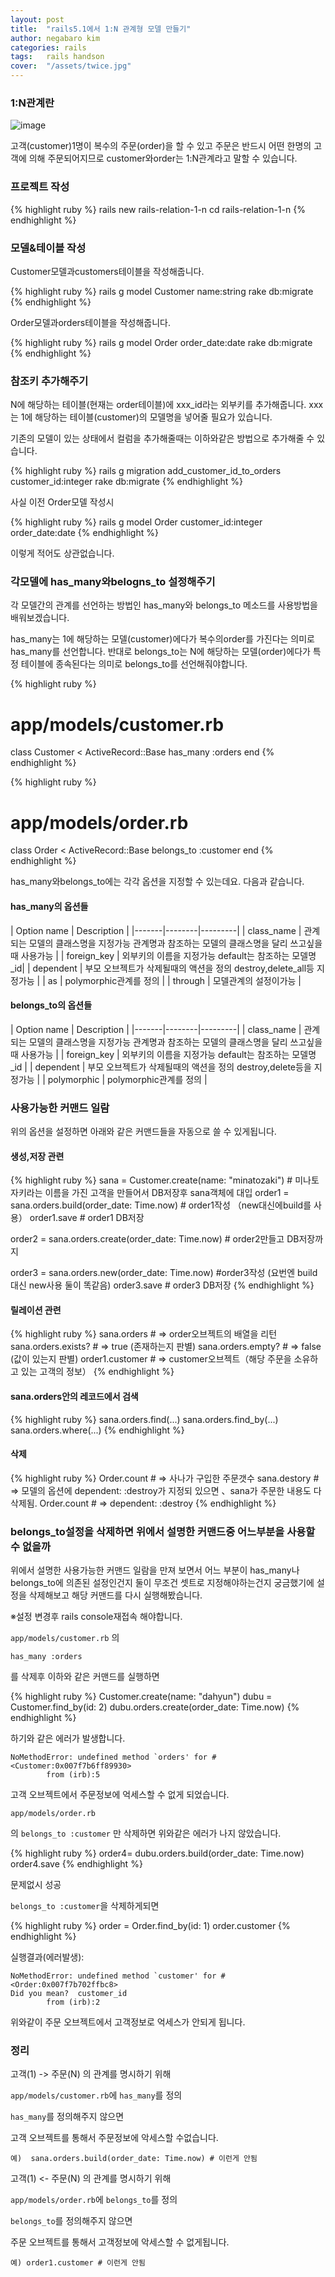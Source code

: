 ```yaml
---
layout: post
title:  "rails5.1에서 1:N 관계형 모델 만들기"
author: negabaro kim
categories: rails
tags:	rails handson
cover:  "/assets/twice.jpg"
---
```



### 1:N관계란

![image](https://user-images.githubusercontent.com/4640346/37499349-813002f6-2906-11e8-8a09-18e7dfed9410.png)


고객(customer)1명이 복수의 주문(order)을 할 수 있고 주문은 반드시 어떤 한명의 고객에 의해 주문되어지므로
customer와order는 1:N관계라고 말할 수 있습니다.


### 프로젝트 작성 

{% highlight ruby %}
rails new rails-relation-1-n
cd rails-relation-1-n
{% endhighlight %}


### 모델&테이블 작성

Customer모델과customers테이블을 작성해줍니다.

{% highlight ruby %}
rails g model Customer name:string
rake db:migrate
{% endhighlight %}

Order모델과orders테이블을 작성해줍니다.

{% highlight ruby %}
rails g model Order order_date:date
rake db:migrate
{% endhighlight %}


### 참조키 추가해주기

N에 해당하는 테이블(현재는 order테이블)에 xxx_id라는 외부키를 추가해줍니다.
xxx는 1에 해당하는 테이블(customer)의 모델명을 넣어줄 필요가 있습니다.


기존의 모델이 있는 상태에서 컬럼을 추가해줄때는 이하와같은 방법으로 추가해줄 수 있습니다.

{% highlight ruby %}
rails g migration add_customer_id_to_orders customer_id:integer
rake db:migrate
{% endhighlight %}

사실 이전  Order모델 작성시 

{% highlight ruby %}
rails g model Order customer_id:integer order_date:date
{% endhighlight %}

이렇게 적어도 상관없습니다.


### 각모델에 has_many와belogns_to 설정해주기

각 모델간의 관계를 선언하는 방법인  has_many와 belongs_to 메소드를 사용방법을 배워보겠습니다.

has_many는 1에 해당하는 모델(customer)에다가 복수의order를 가진다는 의미로 has_many를 선언합니다.
반대로 belongs_to는 N에 해당하는 모델(order)에다가 특정 테이블에 종속된다는 의미로 belongs_to를 선언해줘야합니다.


{% highlight ruby %}
# app/models/customer.rb
class Customer < ActiveRecord::Base
  has_many :orders
end
{% endhighlight %}


{% highlight ruby %}
# app/models/order.rb
class Order < ActiveRecord::Base
  belongs_to :customer
end
{% endhighlight %}



has_many와belongs_to에는 각각 옵션을 지정할 수 있는데요. 다음과 같습니다.


#### has_many의 옵션들

| Option name | Description | 
|-------|--------|---------|
| class_name | 관계되는 모델의 클래스명을 지정가능 관계명과 참조하는 모델의 클래스명을 달리 쓰고싶을때 사용가능  | 
| foreign_key | 외부키의 이름을 지정가능 default는 참조하는 모델명_id| 
| dependent | 부모 오브젝트가 삭제될때의 액션을 정의 destroy,delete_all등 지정가능 |
| as | polymorphic관계를 정의 |
| through | 모델관계의 설정이가능 |


#### belongs_to의 옵션들

| Option name | Description | 
|-------|--------|---------|
| class_name | 관계되는 모델의 클래스명을 지정가능 관계명과 참조하는 모델의 클래스명을 달리 쓰고싶을때 사용가능  | 
| foreign_key | 외부키의 이름을 지정가능 default는 참조하는 모델명_id | 
| dependent | 부모 오브젝트가 삭제될때의 액션을 정의 destroy,delete등을 지정가능 |
| polymorphic | polymorphic관계를 정의 |




### 사용가능한 커맨드 일람

위의 옵션을 설정하면 아래와 같은 커맨드들을 자동으로 쓸 수 있게됩니다.


#### 생성,저장 관련
 

{% highlight ruby %}
sana = Customer.create(name: "minatozaki") # 미나토자키라는 이름을 가진 고객을 만들어서 DB저장후 sana객체에 대입
order1 = sana.orders.build(order_date: Time.now) # order1작성 （new대신에build를 사용）
order1.save # order1 DB저장

order2 = sana.orders.create(order_date: Time.now) # order2만들고 DB저장까지

order3 = sana.orders.new(order_date: Time.now)  #order3작성 (요번엔 build대신 new사용 둘이 똑같음)
order3.save # order3 DB저장
{% endhighlight %}

#### 릴레이션 관련

{% highlight ruby %}
sana.orders         # => order오브젝트의 배열을 리턴
sana.orders.exists? # => true (존재하는지 판별)
sana.orders.empty?  # => false (값이 있는지 판별)
order1.customer     # => customer오브젝트（해당 주문을 소유하고 있는 고객의 정보）
{% endhighlight %}

#### sana.orders안의 레코드에서 검색 

{% highlight ruby %}
sana.orders.find(...)
sana.orders.find_by(...)
sana.orders.where(...)
{% endhighlight %}

#### 삭제

{% highlight ruby %}
Order.count # => 사나가 구입한 주문갯수
sana.destory # => 모델의 옵션에 dependent: :destroy가 지정되 있으면 、sana가 주문한 내용도 다삭제됨.
Order.count # => dependent: :destroy
{% endhighlight %}



### belongs_to설정을 삭제하면 위에서 설명한 커맨드중 어느부분을 사용할 수 없을까


위에서 설명한 사용가능한 커맨드 일람을 만져 보면서
어느 부분이 has_many나 belongs_to에 의존된 설정인건지 둘이 무조건 셋트로 지정해야하는건지 궁금했기에 
설정을 삭제해보고 해당 커맨드를 다시 실행해봤습니다.

※설정 변경후  rails console재접속 해야합니다.

`app/models/customer.rb`
의

`has_many :orders`

를 삭제후 이하와 같은 커맨드를 실행하면 

{% highlight ruby %}
Customer.create(name: "dahyun")
dubu = Customer.find_by(id: 2)
dubu.orders.create(order_date: Time.now)
{% endhighlight %}

하기와 같은 에러가 발생합니다.

```
NoMethodError: undefined method `orders' for #<Customer:0x007f7b6ff89930>
        from (irb):5
```

고객 오브젝트에서 주문정보에 억세스할 수 없게 되었습니다.

`app/models/order.rb`

의 
`belongs_to :customer`
만 삭제하면 위와같은 에러가 나지 않았습니다.


{% highlight ruby %}
order4= dubu.orders.build(order_date: Time.now)
order4.save
{% endhighlight %}

문제없시 성공


`belongs_to :customer`을 삭제하게되면 


{% highlight ruby %}
order = Order.find_by(id: 1)
order.customer
{% endhighlight %}

실행결과(에러발생):

```
NoMethodError: undefined method `customer' for #<Order:0x007f7b702ffbc8>
Did you mean?  customer_id
        from (irb):2
```        

위와같이 주문 오브젝트에서 고객정보로 억세스가 안되게 됩니다.


### 정리

고객(1) -> 주문(N)
의 관계를 명시하기 위해

`app/models/customer.rb`에 
`has_many`를 정의

`has_many`를 정의해주지 않으면

고객 오브젝트를 통해서 주문정보에 악세스할 수없습니다.

```
예)  sana.orders.build(order_date: Time.now) # 이런게 안됨
```


고객(1) <- 주문(N)
의 관계를 명시하기 위해

`app/models/order.rb`에 
`belongs_to`를 정의

`belongs_to`를 정의해주지 않으면


주문 오브젝트를 통해서  고객정보에 악세스할 수 없게됩니다.

```
예) order1.customer # 이런게 안됨
```



[original]:      http://ruby-rails.hatenadiary.com/entry/20141203/1417601540